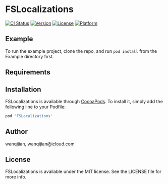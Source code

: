 # FSLocalizations

[![CI Status](https://img.shields.io/travis/wanqijian/FSLocalizations.svg?style=flat)](https://travis-ci.org/wanqijian/FSLocalizations)
[![Version](https://img.shields.io/cocoapods/v/FSLocalizations.svg?style=flat)](https://cocoapods.org/pods/FSLocalizations)
[![License](https://img.shields.io/cocoapods/l/FSLocalizations.svg?style=flat)](https://cocoapods.org/pods/FSLocalizations)
[![Platform](https://img.shields.io/cocoapods/p/FSLocalizations.svg?style=flat)](https://cocoapods.org/pods/FSLocalizations)

## Example

To run the example project, clone the repo, and run `pod install` from the Example directory first.

## Requirements

## Installation

FSLocalizations is available through [CocoaPods](https://cocoapods.org). To install
it, simply add the following line to your Podfile:

```ruby
pod 'FSLocalizations'
```

## Author

wanqijian, wanqijian@icloud.com

## License

FSLocalizations is available under the MIT license. See the LICENSE file for more info.
